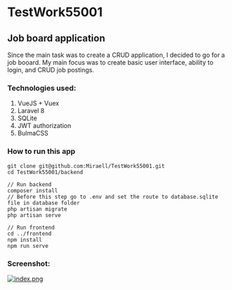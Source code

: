 # TestWork55001
## Job board application

Since the main task was to create a CRUD application, I decided to go for a job booard.
My main focus was to create basic user interface, ability to login, and CRUD job postings.

### Technologies used:

1. VueJS + Vuex
1. Laravel 8
1. SQLite
1. JWT authorization
1. BulmaCSS

### How to run this app

```
git clone git@github.com:Miraell/TestWork55001.git
cd TestWork55001/backend

// Run backend
composer install
// Before this step go to .env and set the route to database.sqlite file in database folder
php artisan migrate
php artisan serve

// Run frontend
cd ../frontend
npm install
npm run serve
```

### Screenshot:
[![index.png](https://i.postimg.cc/hGHnj5YD/index.png)](https://postimg.cc/Ffg8CDm8)
